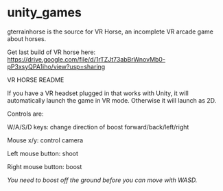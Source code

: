 # unity_games

gterrainhorse is the source for VR Horse, an incomplete VR arcade game about horses.


Get last build of VR horse here: https://drive.google.com/file/d/1rTZJt73abBrWnovMb0-pP3xsyQPA1iho/view?usp=sharing

VR HORSE README

If you have a VR headset plugged in that works with Unity, it will automatically launch the game in VR mode. Otherwise it will launch as 2D. 

Controls are:

W/A/S/D keys: change direction of boost forward/back/left/right

Mouse x/y: control camera

Left mouse button: shoot

Right mouse button: boost 

*You need to boost off the ground before you can move with WASD.*
